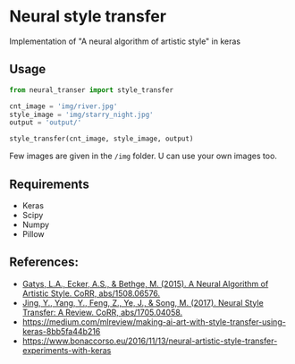 # Neural style transfer
Implementation of "A neural algorithm of artistic style" in keras

## Usage

```python
from neural_transer import style_transfer

cnt_image = 'img/river.jpg'
style_image = 'img/starry_night.jpg'
output = 'output/'

style_transfer(cnt_image, style_image, output)
```

Few images are given in the `/img` folder. U can use your own images too.

## Requirements
* Keras
* Scipy
* Numpy
* Pillow

## References:
* [Gatys, L.A., Ecker, A.S., & Bethge, M. (2015). A Neural Algorithm of Artistic Style. CoRR, abs/1508.06576.](https://arxiv.org/abs/1508.06576)
* [Jing, Y., Yang, Y., Feng, Z., Ye, J., & Song, M. (2017). Neural Style Transfer: A Review. CoRR, abs/1705.04058.](https://arxiv.org/abs/1705.04058v6)
* https://medium.com/mlreview/making-ai-art-with-style-transfer-using-keras-8bb5fa44b216
* https://www.bonaccorso.eu/2016/11/13/neural-artistic-style-transfer-experiments-with-keras
